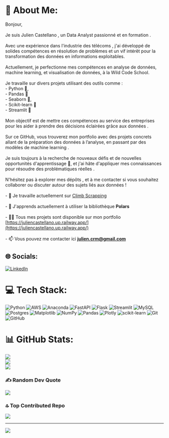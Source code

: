# 💫 About Me:
Bonjour,<br><br>Je suis Julien Castellano , un Data Analyst passionné et en formation . <br><br>Avec une expérience dans l'industrie des télécoms , j'ai développé de solides compétences en résolution de problèmes et un vif intérêt pour la transformation des données en informations exploitables.<br><br>Actuellement, je perfectionne mes compétences en analyse de données, machine learning, et visualisation de données, à la Wild Code School. <br><br>Je travaille sur divers projets utilisant des outils comme :<br>- Python 🐍, <br>- Pandas 🐼<br>- Seaborn 🌊,<br>- Scikit-learn 🧬 <br>- Streamlit 🚀<br><br>Mon objectif est de mettre ces compétences au service des entreprises pour les aider à prendre des décisions éclairées grâce aux données .<br><br>Sur ce GitHub, vous trouverez mon portfolio avec des projets concrets allant de la préparation des données à l’analyse, en passant par des modèles de machine learning . <br><br>Je suis toujours à la recherche de nouveaux défis et de nouvelles opportunités d'apprentissage 🚀, et j'ai hâte d'appliquer mes connaissances pour résoudre des problématiques réelles .<br><br>N'hésitez pas à explorer mes dépôts , et à me contacter si vous souhaitez collaborer ou discuter autour des sujets liés aux données !<br><br>- 🔭 Je travaille actuellement sur  [Climb Scrapping](https://github.com/Julcrm/Climb_Scrapping)<br><br>- 🌱 J'apprends actuellement à utiliser la bibliothèque **Polars**<br><br>- 👨‍💻 Tous mes projets sont disponible sur mon portfolio [https://juliencastellano.up.railway.app/](https://juliencastellano.up.railway.app/)<br><br>- 📫 Vous pouvez me contacter ici  **julien.crm@gmail.com**


## 🌐 Socials:
[![LinkedIn](https://img.shields.io/badge/LinkedIn-%230077B5.svg?logo=linkedin&logoColor=white)](https://linkedin.com/in/julien-castellano) 

# 💻 Tech Stack:
![Python](https://img.shields.io/badge/python-3670A0?style=for-the-badge&logo=python&logoColor=ffdd54) ![AWS](https://img.shields.io/badge/AWS-%23FF9900.svg?style=for-the-badge&logo=amazon-aws&logoColor=white) ![Anaconda](https://img.shields.io/badge/Anaconda-%2344A833.svg?style=for-the-badge&logo=anaconda&logoColor=white) ![FastAPI](https://img.shields.io/badge/FastAPI-005571?style=for-the-badge&logo=fastapi) ![Flask](https://img.shields.io/badge/flask-%23000.svg?style=for-the-badge&logo=flask&logoColor=white) ![Streamlit](https://img.shields.io/badge/Streamlit-%23FE4B4B.svg?style=for-the-badge&logo=streamlit&logoColor=white) ![MySQL](https://img.shields.io/badge/mysql-4479A1.svg?style=for-the-badge&logo=mysql&logoColor=white) ![Postgres](https://img.shields.io/badge/postgres-%23316192.svg?style=for-the-badge&logo=postgresql&logoColor=white) ![Matplotlib](https://img.shields.io/badge/Matplotlib-%23ffffff.svg?style=for-the-badge&logo=Matplotlib&logoColor=black) ![NumPy](https://img.shields.io/badge/numpy-%23013243.svg?style=for-the-badge&logo=numpy&logoColor=white) ![Pandas](https://img.shields.io/badge/pandas-%23150458.svg?style=for-the-badge&logo=pandas&logoColor=white) ![Plotly](https://img.shields.io/badge/Plotly-%233F4F75.svg?style=for-the-badge&logo=plotly&logoColor=white) ![scikit-learn](https://img.shields.io/badge/scikit--learn-%23F7931E.svg?style=for-the-badge&logo=scikit-learn&logoColor=white) ![Git](https://img.shields.io/badge/git-%23F05033.svg?style=for-the-badge&logo=git&logoColor=white) ![GitHub](https://img.shields.io/badge/github-%23121011.svg?style=for-the-badge&logo=github&logoColor=white)
# 📊 GitHub Stats:
![](https://github-readme-stats.vercel.app/api?username=Julcrm&theme=tokyonight&hide_border=false&include_all_commits=false&count_private=false)<br/>
![](https://github-readme-streak-stats.herokuapp.com/?user=Julcrm&theme=tokyonight&hide_border=false)<br/>
![](https://github-readme-stats.vercel.app/api/top-langs/?username=Julcrm&theme=tokyonight&hide_border=false&include_all_commits=false&count_private=false&layout=compact)

### ✍️ Random Dev Quote
![](https://quotes-github-readme.vercel.app/api?type=horizontal&theme=tokyonight)

### 🔝 Top Contributed Repo
![](https://github-contributor-stats.vercel.app/api?username=Julcrm&limit=5&theme=tokyonight&combine_all_yearly_contributions=true)

---
[![](https://visitcount.itsvg.in/api?id=Julcrm&icon=5&color=0)](https://visitcount.itsvg.in)

<!-- Proudly created with GPRM ( https://gprm.itsvg.in ) -->
